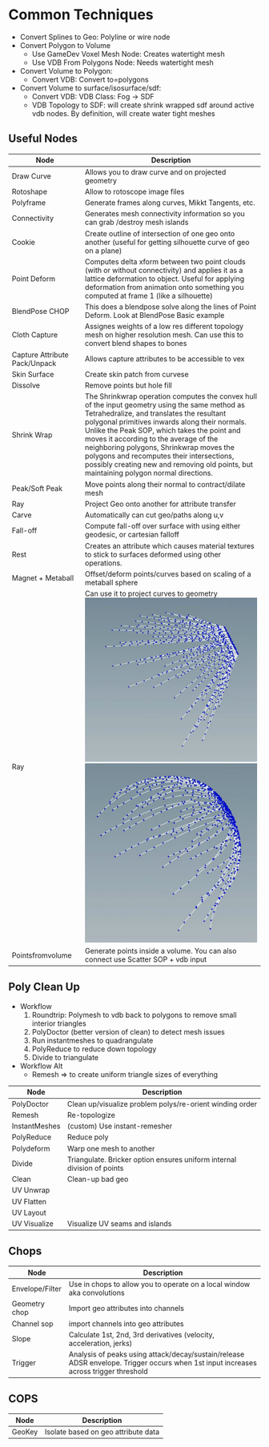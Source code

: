 # Common Techniques

- Convert Splines to Geo: Polyline or wire node
- Convert Polygon to Volume
  - Use GameDev Voxel Mesh Node: Creates watertight mesh
  - Use VDB From Polygons Node: Needs watertight mesh
- Convert Volume to Polygon:
  - Convert VDB: Convert to=polygons
- Convert Volume to surface/isosurface/sdf:
  - Convert VDB: VDB Class: Fog -> SDF
  - VDB Topology to SDF: will create shrink wrapped sdf around active vdb nodes. By definition, will create water tight meshes

## Useful Nodes

| Node                          | Description                                                                                                                                                                                                                                                                                                                                                                                                                                                                  |
| ----------------------------- | ---------------------------------------------------------------------------------------------------------------------------------------------------------------------------------------------------------------------------------------------------------------------------------------------------------------------------------------------------------------------------------------------------------------------------------------------------------------------------- |
| Draw Curve                    | Allows you to draw curve and on projected geometry                                                                                                                                                                                                                                                                                                                                                                                                                           |
| Rotoshape                     | Allow to rotoscope image files                                                                                                                                                                                                                                                                                                                                                                                                                                               |
| Polyframe                     | Generate frames along curves, Mikkt Tangents, etc.                                                                                                                                                                                                                                                                                                                                                                                                                           |
| Connectivity                  | Generates mesh connectivity information so you can grab /destroy mesh islands                                                                                                                                                                                                                                                                                                                                                                                                |
| Cookie                        | Create outline of intersection of one geo onto another (useful for getting silhouette curve of geo on a plane)                                                                                                                                                                                                                                                                                                                                                               |
| Point Deform                  | Computes delta xform between two point clouds (with or without connectivity) and applies it as a lattice deformation to object. Useful for applying deformation from animation onto something you computed at frame 1 (like a silhouette)                                                                                                                                                                                                                                    |
| BlendPose CHOP                | This does a blendpose solve along the lines of Point Deform. Look at BlendPose Basic example                                                                                                                                                                                                                                                                                                                                                                                 |
| Cloth Capture                 | Assignes weights of a low res different topology mesh on higher resolution mesh. Can use this to convert blend shapes to bones                                                                                                                                                                                                                                                                                                                                               |
| Capture Attribute Pack/Unpack | Allows capture attributes to be accessible to vex                                                                                                                                                                                                                                                                                                                                                                                                                            |
| Skin Surface                  | Create skin patch from curvese                                                                                                                                                                                                                                                                                                                                                                                                                                               |
| Dissolve                      | Remove points but hole fill                                                                                                                                                                                                                                                                                                                                                                                                                                                  |
| Shrink Wrap                   | The Shrinkwrap operation computes the convex hull of the input geometry using the same method as Tetrahedralize, and translates the resultant polygonal primitives inwards along their normals.<br>Unlike the Peak SOP, which takes the point and moves it according to the average of the neighboring polygons, Shrinkwrap moves the polygons and recomputes their intersections, possibly creating new and removing old points, but maintaining polygon normal directions. |
| Peak/Soft Peak                | Move points along their normal to contract/dilate mesh                                                                                                                                                                                                                                                                                                                                                                                                                       |
| Ray                           | Project Geo onto another for attribute transfer                                                                                                                                                                                                                                                                                                                                                                                                                              |
| Carve                         | Automatically can cut geo/paths along u,v                                                                                                                                                                                                                                                                                                                                                                                                                                    |
| Fall-off                      | Compute fall-off over surface with using either geodesic, or cartesian falloff                                                                                                                                                                                                                                                                                                                                                                                               |
| Rest                          | Creates an attribute which causes material textures to stick to surfaces deformed using other operations.                                                                                                                                                                                                                                                                                                                                                                    |
| Magnet + Metaball             | Offset/deform points/curves based on scaling of a metaball sphere                                                                                                                                                                                                                                                                                                                                                                                                            |
| Ray                           | Can use it to project curves to geometry <br>![](../_assets/hou_ray_sop1.png) <br>![](../_assets/hou_ray_sop2.png)                                                                                                                                                                                                                                                                                                                                                             |
| Pointsfromvolume              | Generate points inside a volume. You can also connect use Scatter SOP + vdb input                                                                                                                                                                                                                                                                                                                                                                                            |

## Poly Clean Up

- Workflow
  1. Roundtrip: Polymesh to vdb back to polygons to remove small interior triangles
  2. PolyDoctor (better version of clean) to detect mesh issues
  3. Run instantmeshes to quadrangulate
  4. PolyReduce to reduce down topology
  5. Divide to triangulate
- Workflow Alt
  - Remesh => to create uniform triangle sizes of everything


| Node          | Description                                                             |
| ------------- | ----------------------------------------------------------------------- |
| PolyDoctor    | Clean up/visualize problem polys/re-orient winding order                |
| Remesh        | Re-topologize                                                           |
| InstantMeshes | (custom) Use instant-remesher                                           |
| PolyReduce    | Reduce poly                                                             |
| Polydeform    | Warp one mesh to another                                                |
| Divide        | Triangulate. Bricker option ensures uniform internal division of points |
| Clean         | Clean-up bad geo                                                        |
| UV Unwrap     |                                                                         |
| UV Flatten    |                                                                         |
| UV Layout     |                                                                         |
| UV Visualize  | Visualize UV seams and islands                                          |

## Chops

| Node            | Description                                                                                                                          |
| --------------- | ------------------------------------------------------------------------------------------------------------------------------------ |
| Envelope/Filter | Use in chops to allow you to operate on a local window aka convolutions                                                              |
| Geometry chop   | Import geo attributes into channels                                                                                                  |
| Channel sop     | import channels into geo attributes                                                                                                  |
| Slope           | Calculate 1st, 2nd, 3rd derivatives (velocity, acceleration, jerks)                                                                  |
| Trigger         | Analysis of peaks using attack/decay/sustain/release ADSR envelope. Trigger occurs when 1st input increases across trigger threshold |

## COPS

| Node   | Description                         |
| ------ | ----------------------------------- |
| GeoKey | Isolate based on geo attribute data |
